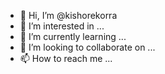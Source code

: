 - 👋 Hi, I’m @kishorekorra
- 👀 I’m interested in ...
- 🌱 I’m currently learning ...
- 💞️ I’m looking to collaborate on ...
- 📫 How to reach me ...

<!---
kishorekorra/kishorekorra is a ✨ special ✨ repository because its `README.md` (this file) appears on your GitHub profile.
You can click the Preview link to take a look at your changes.
--->
